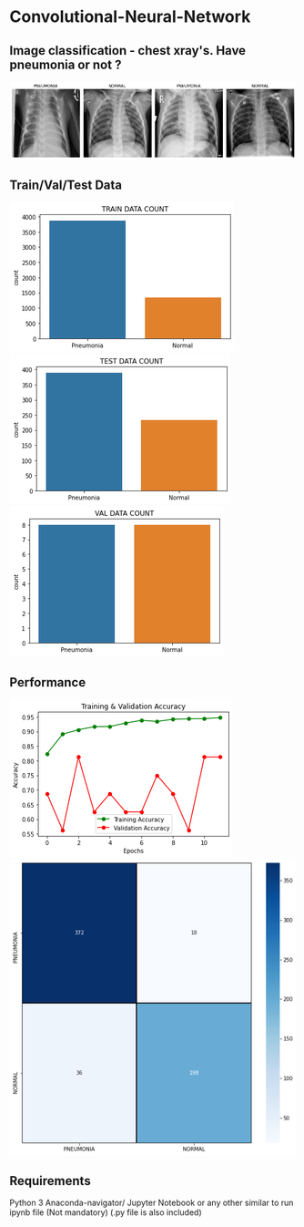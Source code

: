 # Convolutional-Neural-Network

## Image classification - chest xray's. Have pneumonia or not ?

![](outputs/output_8_0.png)

## Train/Val/Test Data 

![](outputs/output_5_1.png)
![](outputs/output_6_1.png)
![](outputs/output_7_1.png)

## Performance

![](outputs/output_16_1.png)
![](outputs/output_18_1.png)

## Requirements

Python 3
Anaconda-navigator/ Jupyter Notebook or any other similar to run ipynb file  (Not mandatory) (.py file is also included)
